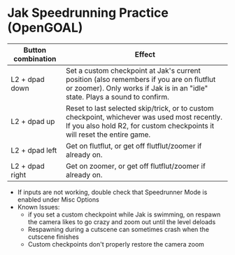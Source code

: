 # Jak Speedrunning Practice (OpenGOAL)

| Button combination | Effect | 
|-|-|
| L2 + dpad down | Set a custom checkpoint at Jak's current position (also remembers if you are on flutflut or zoomer). Only works if Jak is in an "idle" state. Plays a sound to confirm. |
| L2 + dpad up | Reset to last selected skip/trick, or to custom checkpoint, whichever was used most recently. If you also hold R2, for custom checkpoints it will reset the entire game. |
| L2 + dpad left | Get on flutflut, or get off flutflut/zoomer if already on. |
| L2 + dpad right | Get on zoomer, or get off flutflut/zoomer if already on. |

- If inputs are not working, double check that Speedrunner Mode is enabled under Misc Options
- Known Issues: 
  - if you set a custom checkpoint while Jak is swimming, on respawn the camera likes to go crazy and zoom out until the level deloads
  - Respawning during a cutscene can sometimes crash when the cutscene finishes
  - Custom checkpoints don't properly restore the camera zoom
